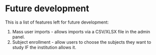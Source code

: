 # Future development

This is a list of features left for future development:

1. Mass user imports - allows imports via a CSV/XLSX file in the admin panel.
2. Subject enrollment - allow users to choose the subjects they want to study IF the institution allows it.
